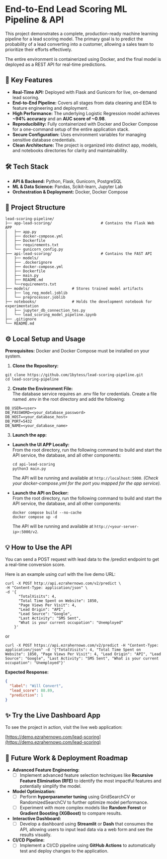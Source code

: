 # **End-to-End Lead Scoring ML Pipeline & API**

This project demonstrates a complete, production-ready machine learning pipeline for a lead scoring model. The primary goal is to predict the probability of a lead converting into a customer, allowing a sales team to prioritize their efforts effectively.

The entire environment is containerized using Docker, and the final model is deployed as a REST API for real-time predictions.

## **🚀 Key Features**

* **Real-Time API:** Deployed with Flask and Gunicorn for live, on-demand lead scoring.  
* **End-to-End Pipeline:** Covers all stages from data cleaning and EDA to feature engineering and deployment.  
* **High Performance:** The underlying Logistic Regression model achieves **~94% accuracy** and an **AUC score of ~0.98**.  
* **Reproducibility:** Fully containerized with Docker and Docker Compose for a one-command setup of the entire application stack.  
* **Secure Configuration:** Uses environment variables for managing sensitive database credentials.  
* **Clean Architecture:** The project is organized into distinct app, models, and notebooks directories for clarity and maintainability.

## **🛠️ Tech Stack**

* **API & Backend:** Python, Flask, Gunicorn, PostgreSQL  
* **ML & Data Science:** Pandas, Scikit-learn, Jupyter Lab  
* **Orchestration & Deployment:** Docker, Docker Compose

## **📂 Project Structure**
```
lead-scoring-pipeline/  
├── app-lead-scoring/                      # Contains the Flask Web APP
│   ├── app.py  
│   ├── docker-compose.yml 
│   ├── Dockerfile         
│   ├── requirements.txt    
│   └── gunicorn_config.py  
├── api-lead-scoring/                      # Contains the FAST API
│   ├── models/
│   ├── .dockerignore
│   ├── docker-compose.yml
│   ├── Dockerfile
│   ├── main.py     
│   ├── README.md 
│   └──requirements.txt    
├── models/                   # Stores trained model artifacts  
│   ├── log_reg_model.joblib  
│   └── preprocessor.joblib  
├── notebooks/                # Holds the development notebook for experimentation  
│   ├── jupyter_db_connection_tes.py
│   └── lead_scoring_model_pipeline.ipynb  
├── .gitignore  
└── README.md  
```

## **⚙️ Local Setup and Usage**

**Prerequisites:** Docker and Docker Compose must be installed on your system.

1. **Clone the Repository:**
```
git clone https://github.com/1bytess/lead-scoring-pipeline.git  
cd lead-scoring-pipeline
```

2. **Create the Environment File:**  
The database service requires an .env file for credentials. Create a file named .env in the root directory and add the following:  
```
DB_USER=<user>
DB_PASSWORD=<your_database_password>
DB_HOST=<your_database_host> 
DB_PORT=5432  
DB_NAME=<your_database_name>
```
3. **Launch the app:**

- **Launch the UI APP Locally:**  
  From the root directory, run the following command to build and start the API service, the database, and all other components:  
  ```
  cd api-lead-scoring
  python3 main.py
  ```
  The API will be running and available at `http://localhost:5000`. *(Check your docker-compose.yml for the port you mapped for the app service).*

- **Launch the API on Docker:**  
  From the root directory, run the following command to build and start the API service, the database, and all other components:  
  ```
  docker compose build --no-cache
  docker compose up -d
  ```
  The API will be running and available at `http://<your-server-ip>:5000/v2`.

## **💡 How to Use the API**

You can send a POST request with lead data to the /predict endpoint to get a real-time conversion score.

Here is an example using curl with the live demo URL:
```
curl -X POST http://api.ezrahernowo.com/v2/predict \
-H "Content-Type: application/json" \
-d '{  
      "TotalVisits": 4,  
      "Total Time Spent on Website": 1850,  
      "Page Views Per Visit": 4,
      "Lead Origin": "API",  
      "Lead Source": "Google",  
      "Last Activity": "SMS Sent",  
      "What is your current occupation": "Unemployed"  
    }'
```
or
```
curl -X POST https://api.ezrahernowo.com/v2/predict -H "Content-Type: application/json" -d '{"TotalVisits": 4, "Total Time Spent on Website": 1850, "Page Views Per Visit": 4, "Lead Origin": "API", "Lead Source": "Google", "Last Activity": "SMS Sent", "What is your current occupation": "Unemployed"}'
```
**Expected Response:**
```json
{
  "label": "Will Convert",
  "lead_score": 88.89,
  "prediction": 1
}
```

## **✨ Try the Live Dashboard App**
To see the project in action, visit the live web application:

[https://demo.ezrahernowo.com/lead-scoring](https://demo.ezrahernowo.com/lead-scoring)

## **🔮 Future Work & Deployment Roadmap**

* **Advanced Feature Engineering:**  
  * [ ] Implement advanced feature selection techniques like **Recursive Feature Elimination (RFE)** to identify the most impactful features and potentially simplify the model.  
* **Model Optimization:**  
  * [ ] Perform **hyperparameter tuning** using GridSearchCV or RandomizedSearchCV to further optimize model performance.  
  * [ ] Experiment with more complex models like **Random Forest** or **Gradient Boosting (XGBoost)** to compare results.  
* **Interactive Dashboard:**  
  * [ ] Develop a dashboard using **Streamlit** or **Dash** that consumes the API, allowing users to input lead data via a web form and see the results visually.  
* **CI/CD Pipeline:**  
  * [ ] Implement a CI/CD pipeline using **GitHub Actions** to automatically test and deploy changes to the application.
